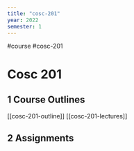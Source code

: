 ```yaml
---
title: "cosc-201"
year: 2022
semester: 1
---
```


#course #cosc-201

# Cosc 201

## 1 Course Outlines

[[cosc-201-outline]]
[[cosc-201-lectures]]

## 2 Assignments



